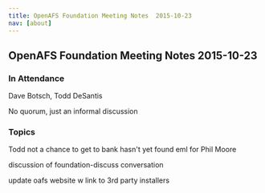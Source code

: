```yaml
---
title: OpenAFS Foundation Meeting Notes  2015-10-23
nav: [about]
---
```


## OpenAFS Foundation Meeting Notes  2015-10-23 ##

### In Attendance ###

 Dave Botsch,
 Todd DeSantis
 
 No quorum, just an informal discussion
 
### Topics ###

Todd not a chance to get to bank
hasn't yet found eml for Phil Moore

discussion of foundation-discuss conversation

update oafs website w link to 3rd party installers

